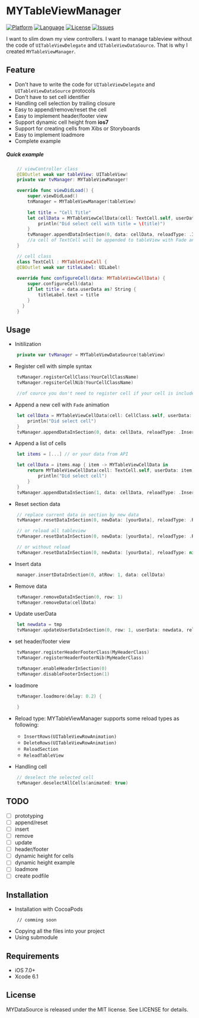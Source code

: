 MYTableViewManager
===========

[![Platform](http://img.shields.io/badge/platform-ios-blue.svg?style=flat
)](https://developer.apple.com/iphone/index.action)
[![Language](http://img.shields.io/badge/language-swift-brightgreen.svg?style=flat
)](https://developer.apple.com/swift)
[![License](http://img.shields.io/badge/license-MIT-lightgrey.svg?style=flat
)](http://mit-license.org)
[![Issues](https://img.shields.io/github/issues/nghialv/MaterialKit.svg?style=flat
)](https://github.com/nghialv/MaterialKit/issues?state=open)

I want to slim down my view controllers.
I want to manage tableview without the code of `UITableViewDelegate` and `UITableViewDataSource`. 
That is why I created `MYTableViewManager`.

Feature
-----
* Don't have to write the code for `UITableViewDelegate` and `UITableViewDataSource` protocols
* Don't have to set cell identifier
* Handling cell selection by trailing closure
* Easy to append/remove/reset the cell
* Easy to implement header/footer view
* Support dynamic cell height from **ios7**
* Support for creating cells from Xibs or Storyboards
* Easy to implement loadmore
* Complete example

##### Quick example

``` swift
	// viewController class
	@IBOutlet weak var tableView: UITableView!
	private var tvManager: MYTableViewManager!

	override func viewDidLoad() {
		super.viewDidLoad()
		tnManager = MYTableViewManager(tableView)
		
		let title = "Cell Title"
		let cellData = MYTableViewCellData(cell: TextCell.self, userData: title) {
			println("Did select cell with title = \(title)")
		}
		tvManager.appendDataInSection(0, data: cellData, reloadType: .InsertRows(.Fade))
		//a cell of TextCell will be appended to tableView with Fade animation
	}       
```
``` swift
	// cell class
	class TextCell : MYTableViewCell {
    @IBOutlet weak var titleLabel: UILabel!
    
    override func configureCell(data: MYTableViewCellData) {
        super.configureCell(data)
        if let title = data.userData as? String {
            titleLabel.text = title
        }
      }
	}
```

Usage
-----

 * Initilization

``` swift
	private var tvManager = MYTableViewDataSource(tableView)   
```

* Register cell with simple syntax

``` swift
	tvManager.registerCellClass(YourCellClassName)
	tvManager.regsiterCellNib(YourCellClassName)

	//of cource you don't need to register cell if your cell is included in the tableview storyboard

```

* Append a new cell with `Fade` animation

``` swift
	let cellData = MYTableViewCellData(cell: CellClass.self, userData: yourCellData) {
		println("Did select cell")
	}
	tvManager.appendDataInSection(0, data: cellData, reloadType: .InsertRows(.Fade))
```

* Append a list of cells

``` swift
	let items = [...] // or your data from API

	let cellData = items.map { item -> MYTableViewCellData in
		return MYTableViewCellData(cell: TextCell.self, userData: item) {
			println("Did select cell")
		}
	}
	tvManager.appendDataInSection(1, data: cellData, reloadType: .InsertRows(.None))
```

* Reset section data

``` swift
	// replace current data in section by new data
	tvManager.resetDataInSection(0, newData: [yourData], reloadType: .ReloadSection)

	// or reload all tableview
	tvManager.resetDataInSection(0, newData: [yourData], reloadType: .ReloadTableView)

	// or without reload
	tvManager.resetDataInSection(0, newData: [yourData], reloadType: nil)
```

* Insert data

``` swift
	manager.insertDataInSection(0, atRow: 1, data: cellData)
```

* Remove data 

``` swift
	tvManager.removeDataInSection(0, row: 1)
	tvManager.removeData(cellData)
```

* Update userData

``` swift
	let newdata = tmp
	tvManager.updateUserDataInSection(0, row: 1, userData: newdata, reloadCell: true)
```

* set header/footer view

``` swift
	tvManager.registerHeaderFooterClass(MyHeaderClass)
	tvManager.registerHeaderFooterNib(MyHeaderClass)

	tvManager.enableHeaderInSection(0)
	tvManager.disableFooterInSection(1)
```

* loadmore

``` swift
	tvManager.loadmore(delay: 0.2) {
		
	}
```

* Reload type: MYTableViewManager supports some reload types as following:
	- `InsertRows(UITableViewRowAnimation)`
	- `DeleteRows(UITableViewRowAnimation)`
	- `ReloadSection`
	- `ReleadTableView`



* Handling cell

``` swift
	// deselect the selected cell
	tvManager.deselectAllCells(animated: true)
```
 

TODO
-----
* [ ] prototyping
* [ ] append/reset
* [ ] insert
* [ ] remove
* [ ] update
* [ ] header/footer
* [ ] dynamic height for cells
* [ ] dynamic height example
* [ ] loadmore
* [ ] create podfile

Installation
-----
* Installation with CocoaPods

```
	// comming soon
```

* Copying all the files into your project
* Using submodule

Requirements
-----
- iOS 7.0+
- Xcode 6.1

License
-----

MYDataSource is released under the MIT license. See LICENSE for details.
